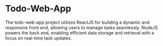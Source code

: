 # Todo-Web-App
The todo-web-app project utilizes ReactJS for building a dynamic and responsive front end, allowing users to manage tasks seamlessly. NodeJS powers the back end, enabling efficient data storage and retrieval with a focus on real-time task updates.
